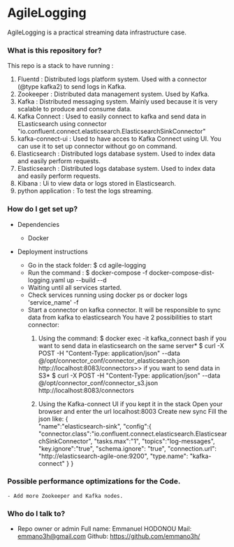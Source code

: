 # AgileLogging #

AgileLogging is a practical streaming data infrastructure case.

### What is this repository for? ###

This repo is a stack to have running :
1. Fluentd : Distributed logs platform system. Used with a connector (@type kafka2) to send logs in Kafka.
2. Zookeeper : Distributed data management system. Used by Kafka.
3. Kafka : Distributed messaging system. Mainly used because it is very scalable to produce and consume data.
4. Kafka Connect : Used to easily connect to kafka and send data in ELasticsearch using connector "io.confluent.connect.elasticsearch.ElasticsearchSinkConnector"
5. kafka-connect-ui : Used to have acces to Kafka Connect using UI. You can use it to set up connector without go on command.
6. Elasticsearch : Distributed logs database system. Used to index data and easily perform requests.
7. Elasticsearch : Distributed logs database system. Used to index data and easily perform requests.
8. Kibana : Ui to view data or logs stored in Elasticsearch.
9. python application : To test the logs streaming.

### How do I get set up? ###
* Dependencies
   - Docker

* Deployment instructions
    - Go in the stack folder: 
     $ cd agile-logging 
    - Run the command : $  docker-compose -f docker-compose-dist-logging.yaml up --build --d
    - Waiting until all services started.
    - Check services running using docker ps or docker logs 'service_name' -f
    - Start a connector on kafka connector. It will be responsible to sync data from kafka to elasticsearch
        You have 2 possibilities to start connector:
        1. Using the command:
            $ docker exec -it kafka_connect bash 
            if you want to send data in elasticsearch on the same server*
                $ curl -X POST -H "Content-Type: application/json" --data @/opt/connector_conf/connector_elasticsearch.json http://localhost:8083/connectors>> 
            if you want to send data in S3*
                $ curl -X POST -H "Content-Type: application/json" --data @/opt/connector_conf/connector_s3.json http://localhost:8083/connectors
        
        2. Using the Kafka-connect UI if you kept it in the stack
            Open your browser and enter the url localhost:8003
            Create new sync
            Fill the json like:
            {  
               "name":"elasticsearch-sink",
               "config":{  
               "connector.class":"io.confluent.connect.elasticsearch.ElasticsearchSinkConnector",
               "tasks.max":"1",
               "topics":"log-messages",
               "key.ignore":"true",
               "schema.ignore": "true",
               "connection.url": "http://elasticsearch-agile-one:9200",
               "type.name": "kafka-connect"
            }
        }

### Possible performance optimizations for the Code. ###
    - Add more Zookeeper and Kafka nodes.
### Who do I talk to? ###

* Repo owner or admin
Full name: Emmanuel HODONOU 
Mail: emmano3h@gmail.com 
Github: https://github.com/emmano3h/